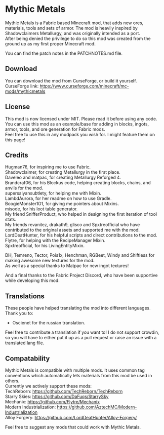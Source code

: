 # Mythic Metals

Mythic Metals is a Fabric based Minecraft mod, that adds new ores, materials, tools and sets of armor. 
The mod is heavily inspired by Shadowclaimers Metallurgy, and was originally intended as a port.  
After being denied the privilege to do so this mod was created from the ground up as my first proper Minecraft mod.

You can find the patch notes in the PATCHNOTES.md file.

## Download

You can download the mod from CurseForge, or build it yourself.  
CurseForge link:
https://www.curseforge.com/minecraft/mc-mods/mythicmetals

## License

This mod is now licensed under MIT. Please read it before using any code.  
You can use this mod as an example/base for adding in blocks, ingots, armor, tools, and ore generation for Fabric mods.  
Feel free to use this in any modpack you wish for. I might feature them on this page!  

## Credits

Hugman76, for inspiring me to use Fabric.  
Shadowclaimer, for creating Metallurgy in the first place.  
Daveleo and matpac, for creating Metallurgy Reforged 4.  
Brandcraf06, for his Blockus code, helping creating blocks, chains, and anvils for the mod.  
supersaiyansubtlety, for helping me with Mixin.  
LambdAurora, for her readme on how to use Gradle.  
BoogieMonster1O1, for giving me pointers about Mixins.  
misode, for his loot table generator.  
My friend SnifferProduct, who helped in designing the first iteration of tool stats.  
My friends revanitez, drakath9, glisco and Spxtreofficial who have contributed to the original assets and supported me with the mod.  
LordDeatHunter, for his helpful scripts and direct contributions to the mod.  
Flytre, for helping with the RecipeManager Mixin.  
Spxtreofficial, for his LivingEntityMixin.  

DH, Temreno, Tector, Pois1x, Henchman, RGBeet, Windy and Shiftless for making awesome new textures for the mod.  
As well as a special thanks to Matpac for new ingot textures!  
  
And a final thanks to the Fabric Project Discord, who have been supportive while developing this mod.  

## Translations  
These people have helped translating the mod into different languages. Thank you to:  

* Oscienet for the russian translation.  

Feel free to contribute a translation if you want to! I do not support crowdin, so you will have to either put it up as a pull request or raise an issue with a translated lang file.
  


## Compatability  
Mythic Metals is compatible with multiple mods. It uses common tag conventions which automatically lets materials from this mod be used in others.  
Currently we actively support these mods:  
TechReborn: https://github.com/TechReborn/TechReborn  
Starry Skies: https://github.com/DaFuqs/StarrySky  
Mechanix: https://github.com/Flytre/Mechanix  
Modern Industrialization: https://github.com/AztechMC/Modern-Industrialization  
Alloy Forgery: https://github.com/LordDeatHunter/Alloy-Forgery/  

Feel free to suggest any mods that could work with Mythic Metals.  